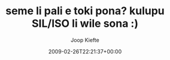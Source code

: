 ---
title: 'seme li pali e toki pona? kulupu SIL/ISO li wile sona :)'
posts: 1
hash: 'ugBBAEl6'
author: 'Joop Kiefte'
date: 2009-02-26T22:21:37+00:00
sources:
  - https://tokipona.yahoogroups.narkive.com/ugBBAEl6
---
